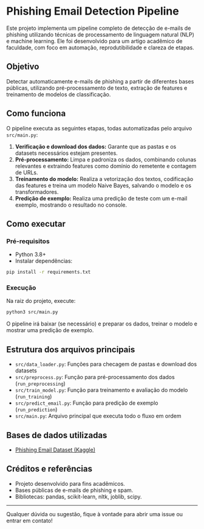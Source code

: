 # Phishing Email Detection Pipeline

Este projeto implementa um pipeline completo de detecção de e-mails de phishing utilizando técnicas de processamento de linguagem natural (NLP) e machine learning. Ele foi desenvolvido para um artigo acadêmico de faculdade, com foco em automação, reprodutibilidade e clareza de etapas.

## Objetivo
Detectar automaticamente e-mails de phishing a partir de diferentes bases públicas, utilizando pré-processamento de texto, extração de features e treinamento de modelos de classificação.

## Como funciona
O pipeline executa as seguintes etapas, todas automatizadas pelo arquivo `src/main.py`:

1. **Verificação e download dos dados:** Garante que as pastas e os datasets necessários estejam presentes.
2. **Pré-processamento:** Limpa e padroniza os dados, combinando colunas relevantes e extraindo features como domínio do remetente e contagem de URLs.
3. **Treinamento do modelo:** Realiza a vetorização dos textos, codificação das features e treina um modelo Naive Bayes, salvando o modelo e os transformadores.
4. **Predição de exemplo:** Realiza uma predição de teste com um e-mail exemplo, mostrando o resultado no console.

## Como executar

### Pré-requisitos
- Python 3.8+
- Instalar dependências:

```bash
pip install -r requirements.txt
```

### Execução
Na raiz do projeto, execute:

```bash
python3 src/main.py
```

O pipeline irá baixar (se necessário) e preparar os dados, treinar o modelo e mostrar uma predição de exemplo.

## Estrutura dos arquivos principais

- `src/data_loader.py`: Funções para checagem de pastas e download dos datasets
- `src/preprocess.py`: Função para pré-processamento dos dados (`run_preprocessing`)
- `src/train_model.py`: Função para treinamento e avaliação do modelo (`run_training`)
- `src/predict_email.py`: Função para predição de exemplo (`run_prediction`)
- `src/main.py`: Arquivo principal que executa todo o fluxo em ordem

## Bases de dados utilizadas
- [Phishing Email Dataset (Kaggle)](https://www.kaggle.com/datasets/naserabdullahalam/phishing-email-dataset)

## Créditos e referências
- Projeto desenvolvido para fins acadêmicos.
- Bases públicas de e-mails de phishing e spam.
- Bibliotecas: pandas, scikit-learn, nltk, joblib, scipy.

---

Qualquer dúvida ou sugestão, fique à vontade para abrir uma issue ou entrar em contato!
